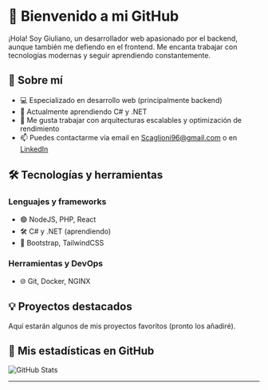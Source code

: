 # 🚀 Bienvenido a mi GitHub

¡Hola! Soy Giuliano, un desarrollador web apasionado por el backend, aunque también me defiendo en el frontend. Me encanta trabajar con tecnologías modernas y seguir aprendiendo constantemente.

## 📌 Sobre mí
- 💻 Especializado en desarrollo web (principalmente backend)
- 📖 Actualmente aprendiendo C# y .NET
- 🚀 Me gusta trabajar con arquitecturas escalables y optimización de rendimiento
- 📫 Puedes contactarme vía email en [Scaglioni96@gmail.com](mailto:Scaglioni96@gmail.com) o en [LinkedIn](https://www.linkedin.com/in/giuliano-scaglioni)

## 🛠️ Tecnologías y herramientas
### Lenguajes y frameworks
- 🟢 NodeJS, PHP, React
- 🛠️ C# y .NET (aprendiendo)
- 🎨 Bootstrap, TailwindCSS

### Herramientas y DevOps
- 🌐 Git, Docker, NGINX

## 💡 Proyectos destacados
Aquí estarán algunos de mis proyectos favoritos (pronto los añadiré).

## 📌 Mis estadísticas en GitHub
![GitHub Stats](https://github-readme-stats.vercel.app/api?username=tuusuario&show_icons=true)

---

<!---
NaD3M-71/NaD3M-71 is a ✨ special ✨ repository because its `README.md` (this file) appears on your GitHub profile.
You can click the Preview link to take a look at your changes.
--->
